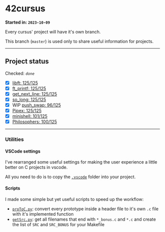 # 42cursus

**Started in: `2023-10-09`**

Every cursus' project will have it's own branch.

This branch (`master`) is used only to share useful information for projects.

---

## Project status

Checked: *`done`*

- [x] [libft: 125/125](https://github.com/Sandoramix/42cursus/tree/libft)
- [x] [ft_printf: 125/125](https://github.com/Sandoramix/42cursus/tree/ft_printf)
- [x] [get_next_line: 125/125](https://github.com/Sandoramix/42cursus/tree/get_next_line)
- [x] [so_long: 125/125](https://github.com/Sandoramix/42cursus/tree/so_long)
- [x] WIP [push_swap: 96/125](https://github.com/Sandoramix/42cursus/tree/push_swap)
- [x] [Pipex: 125/125](https://github.com/Sandoramix/42cursus/tree/pipex)
- [x] [minishell: 101/125](https://github.com/Sandoramix/42-minishell)
- [x] [Philosophers: 100/125](https://github.com/Sandoramix/42cursus/tree/philosophers)

---

### Utilities

#### VSCode settings

I've rearranged some useful settings for making the user experience a little better on C projects in vscode.

All you need to do is to copy the [`.vscode`](.vscode) folder into your project.

#### Scripts
I made some simple but yet useful scripts to speed up the workflow:

- [`proToC.py`]("./utils/proToC.py"): convert every prototype inside a header file to it's own `.c` file with it's implemented function
- [`getSrc.py`]("./utils/getSrc.py"): get all filenames that end with `*_bonus.c` and `*.c` and create the list of `SRC` and `SRC_BONUS` for your Makefile

